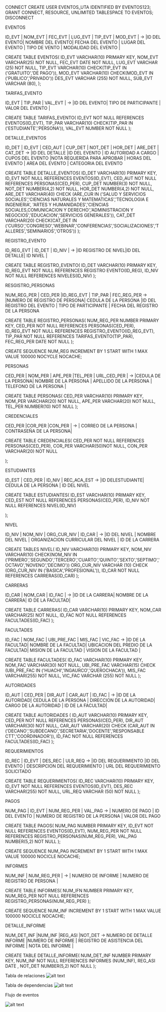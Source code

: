 CONNECT
CREATE USER EVENTOS_UTA IDENTIFIED BY EVENTOS123;
GRANT CONNECT, RESOURCE, UNLIMITED TABLESPACE TO EVENTOS;
DISCONNECT

EVENTOS

ID_EVT | NOM_EVT | FEC_EVT | LUG_EVT | TIP_EVT | MOD_EVT | -> |ID DEL EVENTO| NOMBRE DEL EVENTO| FECHA DEL EVENTO | LUGAR DEL EVENTO | TIPO DE VENTO | MODALIDAD DEL EVENTO |

CREATE TABLE EVENTOS(
    ID_EVT VARCHAR(10) PRIMARY KEY,
    NOM_EVT VARCHAR(25) NOT NULL,
    FEC_EVT DATE NOT NULL,
    LUG_EVT VARCHAR (25) NOT NULL,
    TIP_EVT VARCHAR(10) CHECK(TIP_EVT IN ('GRATUITO','DE PAGO')),
    MOD_EVT VARCHAR(10) CHECK(MOD_EVT IN ('PUBLICO','PRIVADO'))
    DES_EVT VARCHAR (255) NOT NULL,
    SUB_EVT VARCHAR (80),
);

TARIFAS_EVENTO

ID_EVT | TIP_PAR | VAL_EVT | -> |ID DEL EVENTO| TIPO DE PARTICIPANTE | VALOR DEL EVENTO |

CREATE TABLE TARIFAS_EVENTO(
    ID_EVT NOT NULL REFERENCES EVENTOS(ID_EVT),
    TIP_PAR VARCHAR(10) CHECK(TIP_PAR IN ('ESTUDIANTE','PERSONA')),
    VAL_EVT NUMBER NOT NULL
);

DETALLE_EVENTOS

ID_DET | ID_EVT  | CED_AUT | CUP_DET | NOT_DET | HOR_DET | ARE_DET | CAT_DET -> |ID DEL DETALLE |ID DEL EVENTO | ID AUTORIDAD A CARGO | CUPOS DEL EVENTO |NOTA REQUERIDA PARA APROBAR | HORAS DEL EVENTO | AREA DEL EVENTO | CATEGORIA DEL EVENTO 

CREATE TABLE DETALLE_EVENTOS(
    ID_DET VARCHAR(10) PRIMARY KEY,
    ID_EVT NOT NULL REFERENCES EVENTOS(ID_EVT),
    CED_AUT NOT NULL REFERENCES PERSONAS(CED_PER),
    CUP_DET NUMBER(3) NOT NULL,
    NOT_DET NUMBER(4,2) NOT NULL,
    HOR_DET NUMBER(4,2) NOT NULL,
    ARE_DET VARCHAR(40) CHECK (ARE_CUR IN ('SALUD Y SERVICIOS SOCIALES','CIENCIAS NATURALES Y MATEMATICAS','TECNOLOGIA E INGENIERIA',
    'ARTES Y HUMANIDADES','CIENCIAS SOCIALES,COMUNICACION Y DERECHO','ADMINISTRACION Y NEGOCIOS','EDUCACION','SERVICIOS GENERALES')),
    CAT_DET VARCHAR(20) CHECK(CAT_DET IN ('CURSO','CONGRESO','WEBINAR','CONFERENCIAS','SOCIALIZACIONES','TALLERES','SEMINARIOS','OTROS'))
);

REGISTRO_EVENTO

ID_REG_EVT | ID_DET | ID_NIV | -> |ID REGISTRO DE NIVEL|ID DEL DETALLE| ID NIVEL |

CREATE TABLE REGISTRO_EVENTO(
    ID_DET VARCHAR(10) PRIMARY KEY,
    ID_REG_EVT NOT NULL REFERENCES REGISTRO EVENTO(ID_REG),
    ID_NIV NOT NULL REFERENCES NIVELES(ID_NIV)
);

RESGISTRO_PERSONAS

NUM_REG_PER | CED_PER  |ID_REG_EVT | TIP_PAR | FEC_REG_PER  -> |NUMERO DE REGISTRO DE PERSONA| CEDULA DE LA PERSONA |ID DEL REGISTRO DEL EVENTO | TIPO DE PARTICIPANTE |  FECHA DEL REGISTRO DE LA PERSONA

CREATE TABLE REGISTRO_PERSONAS(
    NUM_REG_PER NUMBER PRIMARY KEY,
    CED_PER NOT NULL REFERENCES PERSONAS(CED_PER),
    ID_REG_EVT NOT NULL REFERENCES REGISTRO_EVENTO(ID_REG_EVT),
    TIP_PAR NOT NULL REFERENCES TARIFAS_EVENTO(TIP_PAR),
    FEC_REG_PER DATE NOT NULL
);

CREATE SEQUENCE NUM_REG
INCREMENT BY 1
START WITH 1
MAX VALUE 100000
NOCYCLE
NOCACHE;



PERSONAS

CED_PER | NOM_PER | APE_PER |TEL_PER | URL_CED_PER |  -> |CEDULA DE LA PERSONA| NOMBRE DE LA PERSONA | APELLIDO DE LA PERSONA | TELEFONO DE LA PERSONA |

CREATE TABLE PERSONAS(
    CED_PER VARCHAR(10) PRIMARY KEY,
    NOM_PER VARCHAR(20) NOT NULL,
    APE_PER VARCHAR(20) NOT NULL,
    TEL_PER NUMBER(10) NOT NULL
);

CREDENCIALES

CED_PER |COR_PER |CON_PER | -> | CORREO DE LA PERSONA | CONTRASEÑA DE LA PERSONA|

CREATE TABLE CREDENCIALES(
    CED_PER NOT NULL REFERENCES PERSONAS(CED_PER),
    COR_PER VARCHAR(50)NOT NULL,
    CON_PER VARCHAR(20) NOT NULL

);

ESTUDIANTES

ID_EST | CED_PER | ID_NIV | REC_ACA_EST  -> |ID DELESTUDIANTE| CEDULA DE LA PERSONA | ID DEL NIVEL

CREATE TABLE ESTUDIANTES(
    ID_EST VARCHAR(10) PRIMARY KEY,
    CED_EST NOT NULL REFERENCES PERSONAS(CED_PER),
    ID_NIV NOT NULL REFERENCES NIVEL(ID_NIV)

);

NIVEL

ID_NIV | NOM_NIV | ORG_CUR_NIV | ID_CAR | -> |ID DEL NIVEL | NOMBRE DEL NIVEL | ORGANIZACION CURRICULAR DEL NIVEL | ID DE LA CARRERA

CREATE TABLES NIVEL(
    ID_NIV VARCHAR(10) PRIMARY KEY,
    NOM_NIV VARCHAR(10) CHECK(NOM_NIV IN ('PRIMERO','SEGUNDO','TERCERO','CUARTO','QUINTO','SEXTO','SEPTIMO','OCTAVO','NOVENO','DECIMO'))
    ORG_CUR_NIV VARCHAR (10) CHECK (ORG_CUR_NIV IN ('BASICA','PROFESIONAL')),
    ID_CAR NOT NULL REFERENCES CARRERAS(ID_CAR)
);

CARRERAS

ID_CAR | NOM_CAR | ID_FAC | -> |ID DE LA CARRERA| NOMBRE DE LA CARRERA| ID DE LA FACULTAD|

CREATE TABLE CARRERAS(
    ID_CAR VARCHAR(10) PRIMARY KEY,
    NOM_CAR VARCHAR(25) NOT NULL,
    ID_FAC NOT NULL REFERENCES FACULTADES(ID_FAC)
);

FACULTADES

ID_FAC | NOM_FAC | UBI_PRE_FAC | MIS_FAC | VIC_FAC -> |ID DE LA FACULTAD| NOMBRE DE LA FACULTAD| UBICACION DEL PREDIO DE LA FACULTAD| MISION DE LA FACULTAD | VISION DE LA FACULTAD |

CREATE TABLE FACULTADES(
    ID_FAC VARCHAR(10) PRIMARY KEY,
    NOM_FAC VARCHAR(30) NOT NULL,
    UBI_PRE_FAC VARCHAR(15) CHECK (UBI_PRE_FAC IN ('HUACHI','INGAURCO','QUEROCHACA')),
    MIS_FAC VARCHAR(255) NOT NULL,
    VIC_FAC VARCHAR (255) NOT NULL
);

AUTORIDADES

ID_AUT | CED_PER | DIR_AUT | CAR_AUT | ID_FAC | -> |ID DE LA AUTORIDAD| CEDULA DE LA PERSONA | DIRECCION DE LA AUTORIDAD| CARGO DE LA AUTORIDAD | ID DE LA FACULTAD| 

CREATE TABLE AUTORIDADES (
    ID_AUT VARCHAR(10) PRIMARY KEY,
    CED_PER NOT NULL REFERENCES PERSONAS(CED_PER),
    DIR_AUT VARCHAR(30) NOT NULL,
    CAR_AUT VARCHAR(20) CHECK (CAR_AUT IN ('DECANO','SUBDECANO','SECRETARIA','DOCENTE','RESPONSABLE CTT','COORDINADOR')),
    ID_FAC NOT NULL REFERENCES FACULTADES(ID_FAC)
);
 
REQUERIMIENTOS

ID_REC | ID_EVT | DES_REC |  ULR_REQ -> |ID DEL REQUERIMIENTO |ID DEL EVENTO | DESCRIPCION DEL REQUERIMIENTO | URL DEL REQUERIMIENTO SOLICITADO

CREATE TABLE REQUERIMIENTOS(
    ID_REC VARCHAR(10) PRIMARY KEY,
    ID_EVT NOT NULL REFERENCES EVENTOS(ID_EVT),
    DES_REC VARCHAR(255) NOT NULL,
    URL_REQ VARCHAR (50) NOT NULL
);

PAGOS

NUM_PAG | ID_EVT | NUM_REG_PER | VAL_PAG -> | NUMERO DE PAGO | ID DEL EVENTO | NUMERO DE REGISTRO DE LA PERSONA | VALOR DEL PAGO

CREATE TABLE PAGOS(
    NUM_PAG NUMBER PRIMARY KEY,
    ID_EVT NOT NULL REFERENCES EVENTOS(ID_EVT),
    NUM_REG_PER NOT NULL REFERENCES REGISTRO_PERSONAS(NUM_REG_PER),
    VAL_PAG NUMBER(5,2) NOT NULL
);

CREATE SEQUENCE NUM_PAG
INCREMENT BY 1
START WITH 1
MAX VALUE 100000
NOCICLE
NOCACHE;

INFORMES

NUM_INF | NUM_REG_PER | -> | NUMERO DE INFORME | NUMERO DE REGISTRO DE PERSONA |

CREATE TABLE INFORMES(
    NUM_IFN NUMBER PRIMARY KEY,
    NUM_REG_PER NOT NULL REFERENCES REGISTRO_PERSONAS(NUM_REG_PER)
);

CREATE SEQUENCE NUM_INF
INCREMENT BY 1
START WITH 1
MAX VALUE 100000
NOCICLE
NOCACHE;

DETALLE_INFORME

NUM_DET_INF |NUM_INF |REG_ASI |NOT_DET -> NUMERO DE DETALLE INFORME |NUMERO DE INFORME | REGISTRO DE ASISTENCIA DEL INFORME | NOTA DEL INFORME |

CREATE TABLE DETALLE_INFORME(
    NUM_DET_INF NUMBER PRIMARY KEY,
    NUM_INF NOT NULL REFERENCES INFORMES (NUM_INF),
    REG_ASI DATE ,
    NOT_DET NUMBER(5,2) NOT NULL
);




Tabla de relaciones
![alt text](DIAGRAMA%20DE%20RELACIONES%20FINAL.png)

Tabla de dependencias
![alt text](image-1.png)

Flujo de eventos

![alt text](Flujo%20de%20eventos.png)